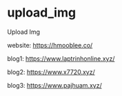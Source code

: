 # upload_img
Upload Img

website: https://hmooblee.co/

blog1: https://www.laptrinhonline.xyz/

blog2: https://www.x7720.xyz/

blog3: https://www.pajhuam.xyz/
